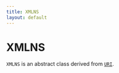 ```yaml
---
title: XMLNS
layout: default
---
```


# XMLNS

<code>XMLNS</code> is an abstract class derived from <code><a href="URI">URI</a></code>.

